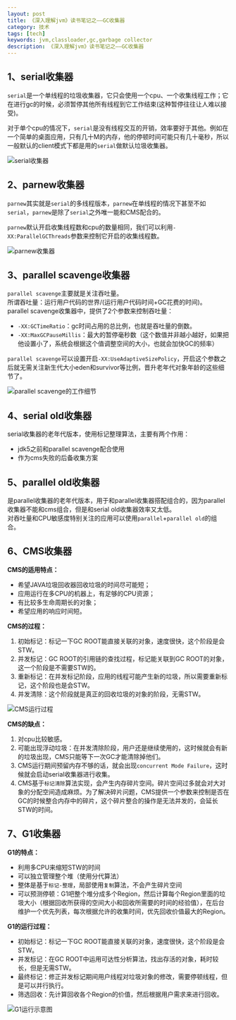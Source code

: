 ```yaml
---
layout: post
title: 《深入理解jvm》读书笔记之——GC收集器
category: 技术
tags: [tech]
keywords: jvm,classloader,gc,garbage collector
description: 《深入理解jvm》读书笔记之——GC收集器
---
```



## 1、serial收集器    

`serial`是一个单线程的垃圾收集器，它只会使用一个cpu、一个收集线程工作；它在进行gc的时候，必须暂停其他所有线程到它工作结束(这种暂停往往让人难以接受)。         

对于单个cpu的情况下，`serial`是没有线程交互的开销，效率要好于其他。例如在一个简单的桌面应用，只有几十M的内存，他的停顿时间可能只有几十毫秒，所以一般默认的client模式下都是用的`serial`做默认垃圾收集器。     

![serial收集器 ](http://upload-images.jianshu.io/upload_images/584578-aef2c6f30a246b64.png?imageMogr2/auto-orient/strip%7CimageView2/2/w/1240)     

## 2、parnew收集器     

`parnew`其实就是`serial`的多线程版本，`parnew`在单线程的情况下甚至不如`serial`，`parnew`是除了`serial`之外唯一能和CMS配合的。    

`parnew`默认开启收集线程数和cpu的数量相同，我们可以利用`-XX:ParallelGCThreads`参数来控制它开启的收集线程数。    

![parnew收集器](http://upload-images.jianshu.io/upload_images/584578-4115b8ffcde46666.png?imageMogr2/auto-orient/strip%7CimageView2/2/w/1240)    

## 3、parallel scavenge收集器     
 
`parallel scavenge`主要就是关注吞吐量。    
所谓吞吐量：运行用户代码的世界/(运行用户代码时间+GC花费的时间)。    
parallel scavenge收集器中，提供了2个参数来控制吞吐量：    

- `-XX:GCTimeRatio`：gc时间占用的总比例，也就是吞吐量的倒数。           
- `-XX:MaxGCPauseMillis`：最大的暂停毫秒数（这个数值并非越小越好，如果把他设置小了，系统会根据这个值调整空间的大小，也就会加快GC的频率）       

`parallel scavenge`可以设置开启`-XX:UseAdaptiveSizePolicy`，开启这个参数之后就无需关注新生代大小eden和survivor等比例，晋升老年代对象年龄的这些细节了。    

![parallel scavenge的工作细节](http://upload-images.jianshu.io/upload_images/584578-8f8dd83fe549172d.jpg?imageMogr2/auto-orient/strip%7CimageView2/2/w/1240)

## 4、serial old收集器     

serial收集器的老年代版本，使用标记整理算法，主要有两个作用：   

- jdk5之前和parallel scavenge配合使用     
- 作为cms失败的后备收集方案     

## 5、parallel old收集器     

是parallel收集器的老年代版本，用于和parallel收集器搭配组合的，因为parallel收集器不能和cms组合，但是和serial old收集器效率又太低。    
对吞吐量和CPU敏感度特别关注的应用可以使用`parallel`+`parallel old`的组合。      

## 6、CMS收集器     

**CMS的适用特点：**     

- 希望JAVA垃圾回收器回收垃圾的时间尽可能短；   
- 应用运行在多CPU的机器上，有足够的CPU资源；   
- 有比较多生命周期长的对象；   
- 希望应用的响应时间短。    

**CMS的过程：**    

1. 初始标记：标记一下GC ROOT能直接关联的对象，速度很快，这个阶段是会STW。    
2. 并发标记：GC ROOT的引用链的查找过程，标记能关联到GC ROOT的对象，这一个阶段是不需要STW的。    
3. 重新标记：在并发标记阶段，应用的线程可能产生新的垃圾，所以需要重新标记，这个阶段也是会STW。     
4. 并发清除：这个阶段就是真正的回收垃圾的对象的阶段，无需STW。     

![CMS运行过程](http://img2.imgtn.bdimg.com/it/u=3636182856,626235002&fm=21&gp=0.jpg)    
 
**CMS的缺点：**     

1. 对cpu比较敏感。     
2. 可能出现浮动垃圾：在并发清除阶段，用户还是继续使用的，这时候就会有新的垃圾出现，CMS只能等下一次GC才能清除掉他们。   
3. CMS运行期间预留内存不够的话，就会出现`concurrent Mode Failure`，这时候就会启动serial收集器进行收集。    
4. CMS基于`标记清除`算法实现，会产生内存碎片空间。碎片空间过多就会对大对象的分配空间造成麻烦。为了解决碎片问题，CMS提供一个参数来控制是否在GC的时候整合内存中的碎片，这个碎片整合的操作是无法并发的，会延长STW的时间。    

## 7、G1收集器     

**G1的特点：**    

- 利用多CPU来缩短STW的时间     
- 可以独立管理整个堆（使用分代算法）    
- 整体是基于`标记-整理`，局部使用`复制`算法，不会产生碎片空间    
- 可以预测停顿：G1吧整个堆分成多个Region，然后计算每个Region里面的垃圾大小（根据回收所获得的空间大小和回收所需要的时间的经验值），在后台维护一个优先列表，每次根据允许的收集时间，优先回收价值最大的Region。    

**G1的运行过程：**    

- 初始标记：标记一下GC ROOT能直接关联的对象，速度很快，这个阶段是会STW。     
- 并发标记：在GC ROOT中运用可达性分析算法，找出存活的对象，耗时较长，但是无需STW。    
- 最终标记：修正并发标记期间用户线程对垃圾对象的修改，需要停顿线程，但是可以并行执行。     
- 筛选回收：先计算回收各个Region的价值，然后根据用户需求来进行回收。    

![G1运行示意图](http://img3.imgtn.bdimg.com/it/u=3460360757,1903828970&fm=21&gp=0.jpg)    